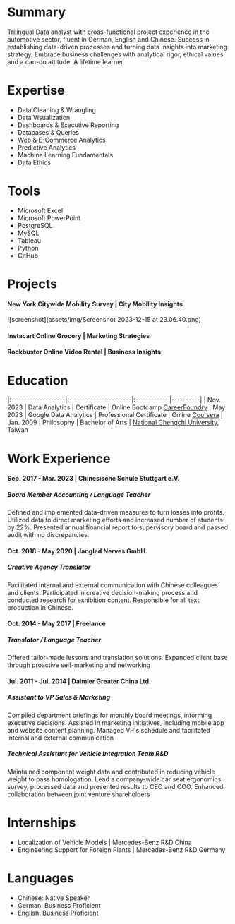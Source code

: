 # Summary
Trilingual Data analyst with cross-functional project experience in the automotive sector, fluent in German, English and Chinese. Success in establishing data-driven processes and turning data insights into marketing strategy. Embrace business challenges with analytical rigor, ethical values and a can-do attitude. A lifetime learner.

# Expertise
- Data Cleaning & Wrangling
- Data Visualization
- Dashboards & Executive Reporting 
- Databases & Queries
- Web & E-Commerce Analytics
- Predictive Analytics
- Machine Learning Fundamentals 
- Data Ethics

# Tools
- Microsoft Excel
- Microsoft PowerPoint
- PostgreSQL
- MySQL
- Tableau
- Python
- GitHub

# Projects
#### New York Citywide Mobility Survey | City Mobility Insights
![screenshot](assets/img/Screenshot 2023-12-15 at 23.06.40.png)
#### Instacart Online Grocery | Marketing Strategies
#### Rockbuster Online Video Rental | Business Insights 

# Education

|:-------------------|:----------------------|:------------|----------|
| Nov. 2023          | Data Analytics        | Certificate | Online Bootcamp [CareerFoundry](https://careerfoundry.com/en/courses/become-a-data-analyst/)
| May 2023           | Google Data Analytics | Professional Certificate | Online [Coursera](https://www.coursera.org/professional-certificates/google-data-analytics?)
| Jan. 2009 | Philosophy | Bachelor of Arts | [National Chengchi University](https://www.nccu.edu.tw), Taiwan

# Work Experience
#### Sep. 2017 - Mar. 2023 | Chinesische Schule Stuttgart e.V. 
##### Board Member Accounting / Language Teacher <br>
Defined and implemented data-driven measures to turn losses into profits. Utilized data to direct marketing efforts and increased number of students by 22%. Presented annual financial report to supervisory board and passed audit with no discrepancies. 
#### Oct. 2018 - May 2020 | Jangled Nerves GmbH
##### Creative Agency Translator <br>
Facilitated internal and external communication with Chinese colleagues and clients. Participated in creative decision-making process and conducted research for exhibition content. Responsible for all text production in Chinese.
#### Oct. 2014 - May 2017 | Freelance
##### Translator / Language Teacher <br>
Offered tailor-made lessons and translation solutions. Expanded client base through proactive self-marketing and networking
#### Jul. 2011 - Jul. 2014 | Daimler Greater China Ltd.
##### Assistant to VP Sales & Marketing 
Compiled department briefings for monthly board meetings, informing executive decisions. Assisted in marketing initiatives, including mobile app and website content planning. Managed VP's schedule and facilitated internal and external communication
##### Technical Assistant for Vehicle Integration Team R&D 
Maintained component weight data and contributed in reducing vehicle weight to pass homologation. Lead a company-wide car seat ergonomics survey, processed data and presented results to CEO and COO. Enhanced collaboration between joint venture shareholders

# Internships
- Localization of Vehicle Models | Mercedes-Benz R&D China
- Engineering Support for Foreign Plants | Mercedes-Benz R&D Germany
  
# Languages
- Chinese: Native Speaker
- German: Business Proficient 
- English: Business Proficient

